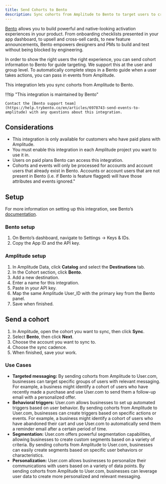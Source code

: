 ```yaml
---
title: Send Cohorts to Bento
description: Sync cohorts from Amplitude to Bento to target users to create more personalized campaigns.
---
```


[Bento](https://www.trybento.co/) allows you to build powerful and native-looking activation experiences in your product. From onboarding checklists presented in your app dashboard, to upsell and cross-sell cards, to new feature announcements, Bento empowers designers and PMs to build and test without being blocked by engineering. 

In order to show the right users the right experience, you can send cohort information to Bento for guide targeting. We support this at the user and group level. To automatically complete steps in a Bento guide when a user takes actions, you can pass in events from Amplitude. 

This integration lets you sync cohorts from Amplitude to Bento.

!!!tip "This integration is maintained by Bento"

    Contact the [Bento support team](https://help.trybento.co/en/articles/6978743-send-events-to-amplitude) with any questions about this integration.

## Considerations

- This integration is only available for customers who have paid plans with Amplitude.
- You must enable this integration in each Amplitude project you want to use it in.
- Users on paid plans Bento can access this integration.
- Cohorts and events will only be processed for accounts and account users that already exist in Bento. Accounts or account users that are not present in Bento (i.e. if Bento is feature flagged) will have those attributes and events ignored."

## Setup
For more information on setting up this integration, see Bento’s [documentation](https://www.google.com/url?q=https://help.trybento.co/en/articles/6978743-amplitude-integration&sa=D&source=docs&ust=1687850664369621&usg=AOvVaw1mb4YA97gD2HhkgkbDNQbP).

### Bento setup

1. On Bento’s dashboard, navigate to Settings → Keys & IDs.
2. Copy the App ID and the API key.

### Amplitude setup

1. In Amplitude Data, click **Catalog** and select the **Destinations** tab.
2. In the Cohort section, click **Bento**.
3. Add a new destination.
4. Enter a name for this integration.
5. Paste in your API key.
6. Map the same Amplitude User_ID with the primary key from the Bento panel.
7. Save when finished.

## Send a cohort

1. In Amplitude, open the cohort you want to sync, then click **Sync**. 
2. Select **Bento**, then click **Next**.
3. Choose the account you want to sync to.
4. Choose the sync cadence.
5. When finished, save your work.

### Use Cases

- **Targeted messaging:** By sending cohorts from Amplitude to User.com, businesses can target specific groups of users with relevant messaging. For example, a business might identify a cohort of users who have recently made a purchase and use User.com to send them a follow-up email with a personalized offer.
- **Behavioral triggers:** User.com allows businesses to set up automated triggers based on user behavior. By sending cohorts from Amplitude to User.com, businesses can create triggers based on specific actions or events. For example, a business might identify a cohort of users who have abandoned their cart and use User.com to automatically send them a reminder email after a certain period of time.
- **Segmentation:** User.com offers powerful segmentation capabilities, allowing businesses to create custom segments based on a variety of criteria. By sending cohorts from Amplitude to User.com, businesses can easily create segments based on specific user behaviors or characteristics.
- **Personalization:** User.com allows businesses to personalize their communications with users based on a variety of data points. By sending cohorts from Amplitude to User.com, businesses can leverage user data to create more personalized and relevant messaging.
